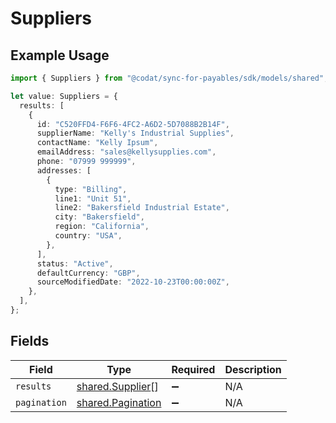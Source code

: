 # Suppliers

## Example Usage

```typescript
import { Suppliers } from "@codat/sync-for-payables/sdk/models/shared";

let value: Suppliers = {
  results: [
    {
      id: "C520FFD4-F6F6-4FC2-A6D2-5D7088B2B14F",
      supplierName: "Kelly's Industrial Supplies",
      contactName: "Kelly Ipsum",
      emailAddress: "sales@kellysupplies.com",
      phone: "07999 999999",
      addresses: [
        {
          type: "Billing",
          line1: "Unit 51",
          line2: "Bakersfield Industrial Estate",
          city: "Bakersfield",
          region: "California",
          country: "USA",
        },
      ],
      status: "Active",
      defaultCurrency: "GBP",
      sourceModifiedDate: "2022-10-23T00:00:00Z",
    },
  ],
};
```

## Fields

| Field                                                         | Type                                                          | Required                                                      | Description                                                   |
| ------------------------------------------------------------- | ------------------------------------------------------------- | ------------------------------------------------------------- | ------------------------------------------------------------- |
| `results`                                                     | [shared.Supplier](../../../sdk/models/shared/supplier.md)[]   | :heavy_minus_sign:                                            | N/A                                                           |
| `pagination`                                                  | [shared.Pagination](../../../sdk/models/shared/pagination.md) | :heavy_minus_sign:                                            | N/A                                                           |